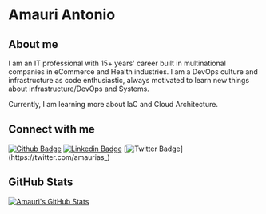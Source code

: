 # Amauri Antonio

## About me

I am an IT professional with 15+ years' career built in multinational companies in eCommerce and Health industries. I am a DevOps culture and infrastructure as code enthusiastic, always motivated to learn new things about infrastructure/DevOps and Systems.

Currently, I am learning more about IaC and Cloud Architecture.

## Connect with me

[![Github Badge](https://img.shields.io/badge/-Github-000?style=flat-square&logo=Github&logoColor=white&link=https://github.com/amaurias)](https://github.com/amaurias)
[![Linkedin Badge](https://img.shields.io/badge/-LinkedIn-blue?style=flat-square&logo=Linkedin&logoColor=white&link=https://www.linkedin.com/in/amauriantonio/)](https://www.linkedin.com/in/amauriantonio/)
[![Twitter Badge](https://img.shields.io/badge/-Twitter-1ca0f1?style=flat-square&labelColor=1ca0f1&logo=twitter&logoColor=white&link=https://twitter.com/amaurias_)](https://twitter.com/amaurias_)

## GitHub Stats

<a href="https://github.com/amaurias/amaurias">
  <img align="center" src="https://github-readme-stats.vercel.app/api?username=amaurias&show_icons=true&line_height=27&count_private=true&title_color=ffffff&text_color=c9cacc&icon_color=2bbc8a&bg_color=1d1f21" alt="Amauri's GitHub Stats" />
</a>
